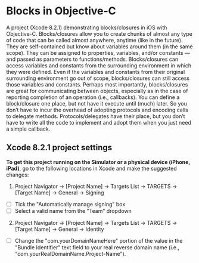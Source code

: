 # Blocks in Objective-C
A project (Xcode 8.2.1) demonstrating blocks/closures in iOS with Objective-C. Blocks/closures allow you to create chunks of almost any type of code that can be called almost anywhere, anytime (like in the future). They are self-contained but know about variables around them (in the same scope). They can be assigned to properties, variables, and/or constants — and passed as parameters to functions/methods. Blocks/closures can access variables and constants from the surrounding environment in which they were defined. Even if the variables and constants from their original surrounding environment go out of scope, blocks/closures can still access those variables and constants. Perhaps most importantly, blocks/closures are great for communicating between objects, especially as in the case of reporting completion of an operation (i.e., callbacks). You can define a block/closure one place, but not have it execute until (much) later. So you don’t have to incur the overhead of adopting protocols and encoding calls to delegate methods. Protocols/delegates have their place, but you don’t have to write all the code to implement and adopt them when you just need a simple callback.

## Xcode 8.2.1 project settings
**To get this project running on the Simulator or a physical device (iPhone, iPad)**, go to the following locations in Xcode and make the suggested changes:

1. Project Navigator -> [Project Name] -> Targets List -> TARGETS -> [Target Name] -> General -> Signing
- [ ] Tick the "Automatically manage signing" box
- [ ] Select a valid name from the "Team" dropdown
  
2. Project Navigator -> [Project Name] -> Targets List -> TARGETS -> [Target Name] -> General -> Identity
- [ ] Change the "com.yourDomainNameHere" portion of the value in the "Bundle Identifier" text field to your real reverse domain name (i.e., "com.yourRealDomainName.Project-Name").
